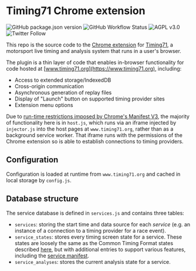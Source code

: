 # Timing71 Chrome extension

![GitHub package.json version](https://img.shields.io/github/package-json/v/timing71/chrome)
![GitHub Workflow Status](https://img.shields.io/github/actions/workflow/status/timing71/chrome/main.yml?branch=master)
![AGPL v3.0](https://img.shields.io/github/license/timing71/chrome)
![Twitter Follow](https://img.shields.io/twitter/follow/timing_71?style=social)

This repo is the source code to the [Chrome extension](https://chrome.google.com/webstore/detail/timing71/pjdcehojcogjpilmeliklfddboeoogpd)
for [Timing71](https://www.timing71.org/), a motorsport live timing and
analysis system that runs in a user's browser.

The plugin is a thin layer of code that enables in-browser functionality for
code hosted at [www.timing71.org](https://www.timing71.org), including:

* Access to extended storage/IndexedDB
* Cross-origin communication
* Asynchronous generation of replay files
* Display of "Launch" button on supported timing provider sites
* Extension menu options

Due to [run-time restrictions imposed by Chrome's Manifest V3](https://bugs.chromium.org/p/chromium/issues/detail?id=1152255),
the majority of functionality here is in `host.js`, which runs via an iframe
injected by `injector.js` into the host pages at `www.timing71.org`, rather
than as a background service worker. That iframe runs with the permissions of
the Chrome extension so is able to establish connections to timing providers.

## Configuration

Configuration is loaded at runtime from `www.timing71.org` and cached in local
storage by `config.js`.

## Database structure

The service database is defined in `services.js` and contains three tables:

* `services`: storing the start time and data source for each _service_
  (e.g. an instance of a connection to a timing provider for a race event).
* `service_states`: stores every timing screen state for a service. These states
  are loosely the same as the Common Timing Format states described
  [here](https://info.timing71.org/reference/state.html), but with additional
  entries to support various features, including the [service manifest](https://info.timing71.org/reference/manifest.html).
* `service_analyses`: stores the current analysis state for a service.
